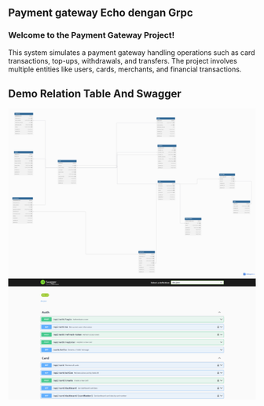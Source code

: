 ## Payment gateway Echo dengan Grpc

### **Welcome to the Payment Gateway Project!**
This system simulates a payment gateway handling operations such as card transactions, top-ups, withdrawals, and transfers. The project involves multiple entities like users, cards, merchants, and financial transactions.



## Demo Relation Table And Swagger

<img src="./images/relation-table.png" alt="relation-table" />



<img src="./images/swagger_3.png" alt="swagger" />

